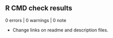 ## R CMD check results

0 errors | 0 warnings | 0 note

* Change links on readme and description files.
